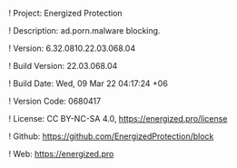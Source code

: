 ! Project: Energized Protection

! Description: ad.porn.malware blocking.

! Version: 6.32.0810.22.03.068.04

! Build Version: 22.03.068.04

! Build Date: Wed, 09 Mar 22 04:17:24 +06

! Version Code: 0680417

! License: CC BY-NC-SA 4.0, https://energized.pro/license

! Github: https://github.com/EnergizedProtection/block

! Web: https://energized.pro
